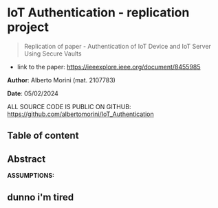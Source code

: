 # IoT Authentication - replication project

> Replication of paper - Authentication of IoT Device and IoT Server Using Secure Vaults
- link to the paper: https://ieeexplore.ieee.org/document/8455985

**Author**: Alberto Morini (mat. 2107783)

**Date**: 05/02/2024 

ALL SOURCE CODE IS PUBLIC ON GITHUB: https://github.com/albertomorini/IoT_Authentication



## Table of content

## Abstract

**ASSUMPTIONS:**


## dunno i'm tired
